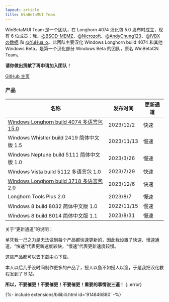 ```yaml
---
layout: article
title: WinBetaMUI Team
---
```


WinBetaMUI Team 是一个团队，在 Longhorn 4074 汉化包 5.0 发布时成立，现有 6 位成员：我、[@BSOD-MEMZ](https://space.bilibili.com/1975308950)、[@Nicrozoft](https://github.com/Nicrozoft)、[@AndyChung123](https://space.bilibili.com/2119761603)、[@IVBXの数据](https://space.bilibili.com/1171551865) 和 [@YuHua_o](https://space.bilibili.com/1468597922)。此团队主要汉化 Windows Longhorn build 4074 和其他 Windows Beta，是第一个汉化部分 Windows Beta 的团队，原名 WinBetaCN Team。

**请你做出贡献了再申请加入团队！**

[GitHub 主页](https://github.com/wbmui)

### 产品

| 名称                                                         | 发布时间   | 更新通道 |
| ------------------------------------------------------------ | ---------- | -------- |
| [Windows Longhorn build 4074 多语言包 15.0](/2023/06/10/lh4074mui) | 2023/12/2  | 快速     |
| Windows Whistler build 2419 简体中文版 1.5                   | 2023/11/13 | 慢速     |
| Windows Neptune build 5111 简体中文版 1.0                    | 2023/3/26  | 慢速     |
| Windows Vista build 5112 多语言包 1.0                        | 2023/7/29  | 快速     |
| [Windows Longhorn build 3718 多语言包 2.0](/2023/09/19/lh3718mui) | 2023/12/6  | 快速     |
| Longhorn Tools Plus 2.0                                      | 2023/8/7   | 慢速     |
| Windows 8 build 8032 简体中文版 1.0                          | 2022/11/15 | 慢速     |
| Windows 8 build 8014 简体中文版 1.1                          | 2023/8/31  | 慢速     |

关于“更新通道”的说明：

单凭我一己之力是无法做到每个产品都快速更新的，因此我设置了快速、慢速通道，“快速”代表更新速度较快，“慢速”代表更新速度较慢。

这些产品都可以去[下载中心](/download)下载。

本人以后几乎没时间制作更多的产品了，授人以鱼不如授人以渔，于是我把汉化教程发到了 B 站。

**所以，不要催更！不要催更！不要催更！重要的事情说三遍！**
{:.error}

<div>{%- include extensions/bilibili.html id='914846880' -%}</div>
